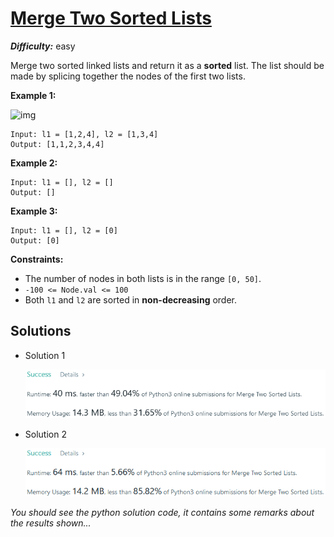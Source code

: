 # [Merge Two Sorted Lists](https://leetcode.com/problems/merge-two-sorted-lists/)

**_Difficulty:_** easy

Merge two sorted linked lists and return it as a **sorted** list. The list should be made by splicing together the nodes of the first two lists.

**Example 1:**

![img](https://assets.leetcode.com/uploads/2020/10/03/merge_ex1.jpg)

```
Input: l1 = [1,2,4], l2 = [1,3,4]
Output: [1,1,2,3,4,4]
```

**Example 2:**

```
Input: l1 = [], l2 = []
Output: []
```

**Example 3:**

```
Input: l1 = [], l2 = [0]
Output: [0]
```

**Constraints:**

- The number of nodes in both lists is in the range `[0, 50]`.
- `-100 <= Node.val <= 100`
- Both `l1` and `l2` are sorted in **non-decreasing** order.

## Solutions

- Solution 1

  ![](python/solution1.png)

- Solution 2

  ![](python/solution2.png)

*You should see the python solution code, it contains some remarks about the results shown...*
